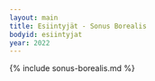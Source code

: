 ```yaml
---
layout: main
title: Esiintyjät - Sonus Borealis
bodyid: esiintyjat
year: 2022
---
```

{% include sonus-borealis.md %}
